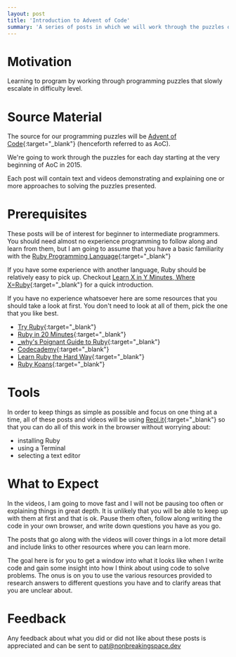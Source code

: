 ```yaml
---
layout: post
title: 'Introduction to Advent of Code'
summary: 'A series of posts in which we will work through the puzzles of Advent of Code.'
---
```


# Motivation

Learning to program by working through programming puzzles that slowly escalate in difficulty level.

# Source Material

The source for our programming puzzles will be [Advent of Code](https://adventofcode.com/about){:target="_blank"} (henceforth referred to as AoC).

We're going to work through the puzzles for each day starting at the very beginning of AoC in 2015.

Each post will contain text and videos demonstrating and explaining one or more approaches to solving the puzzles presented.

# Prerequisites

These posts will be of interest for beginner to intermediate programmers. 
You should need almost no experience programming to follow along and learn from them, but I am going to assume that you have a basic
familiarity with the [Ruby Programming Language](https://www.ruby-lang.org/en/){:target="_blank"}

If you have some experience with another language, Ruby should be relatively easy to pick up. 
Checkout [Learn X in Y Minutes, Where X=Ruby](https://www.ruby-lang.org/en/){:target="_blank"} for a quick introduction.

If you have no experience whatsoever here are some resources that you should take a look at first.
You don't need to look at all of them, pick the one that you like best.

+ [Try Ruby](https://ruby.github.io/TryRuby/){:target="_blank"}
+ [Ruby in 20 Minutes](https://www.ruby-lang.org/en/documentation/quickstart/){:target="_blank"}
+ [_why's Poignant Guide to Ruby](https://poignant.guide/){:target="_blank"}
+ [Codecademy](https://www.codecademy.com/learn/learn-ruby){:target="_blank"}
+ [Learn Ruby the Hard Way](https://learnrubythehardway.org/book/){:target="_blank"}
+ [Ruby Koans](http://www.rubykoans.com/){:target="_blank"}

# Tools

In order to keep things as simple as possible and focus on one thing at a time, all of these posts and videos will be 
using [Repl.it](https://repl.it/){:target="_blank"} so that you can do all of this work in the browser without worrying about:

+ installing Ruby
+ using a Terminal
+ selecting a text editor

# What to Expect

In the videos, I am going to move fast and I will not be pausing too often or explaining things in great depth.
It is unlikely that you will be able to keep up with them at first and that is ok. 
Pause them often, follow along writing the code in your own browser, and write down questions you have as you go. 

The posts that go along with the videos will cover things in a lot more detail and include links to other resources where you can learn more.

The goal here is for you to get a window into what it looks like when I write code and gain some insight into how I think about using code
to solve problems. The onus is on you to use the various resources provided to research answers to different questions you have
and to clarify areas that you are unclear about.

# Feedback

Any feedback about what you did or did not like about these posts is appreciated and can be sent to 
[pat@nonbreakingspace.dev](mailto:pat@nonbreakingspace.dev)
